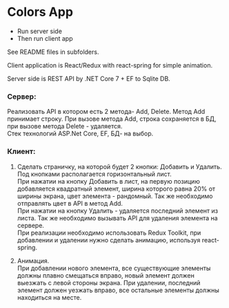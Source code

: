 # Colors App

- Run server side
- Then run client app

See README files in subfolders.

Client application is React/Redux with react-spring for simple animation.

Server side is REST API by .NET Core 7 + EF to Sqlite DB.


### Сервер:    

Реализовать API в котором есть 2 метода- Add, Delete. Метод Add принимает строку. При вызове метода Add, строка сохраняется в БД, при вызове метода Delete - удаляется.    
Стек технологий ASP.Net Core, EF, БД- на выбор.    
    
### Клиент:

1. Сделать страничку, на которой будет 2 кнопки: Добавить и Удалить.    
Под кнопками располагается горизонтальный лист.    
При нажатии на кнопку Добавить в лист, на первую позицию добавляется квадратный элемент, ширина которого равна 20% от ширины экрана, цвет элемента - рандомный. Так же необходимо отправлять цвет в API в метод Add.    
При нажатии на кнопку Удалить - удаляется последний элемент из листа. Так же необходимо вызывать API для удаления элемента на сервере.    
При реализации необходимо использовать Redux Toolkit, при добавлении и удалении нужно сделать анимацию, используя react-spring.    

2. Анимация.    
При добавлении нового элемента, все существующие элементы должны плавно смещаться вправо, новый элемент должен выезжать с левой стороны экрана. При удалении, последний элемент должен уезжать вправо, все остальные элементы должны находиться на месте.

